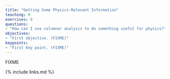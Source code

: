 ```yaml
---
title: "Getting Some Physics-Relevant Information"
teaching: 0
exercises: 0
questions:
- "How can I use columnar analysis to do something useful for physics?"
objectives:
- "First objective. (FIXME)"
keypoints:
- "First key point. (FIXME)"
---
```

FIXME

{% include links.md %}
